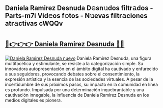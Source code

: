 ## Daniela Ramirez Desnuda D𝚎sn𝚞dos filtr𝚊dos - Parts-m7i Vid𝚎os f𝚘tos - N𝚞evas filtr𝚊ciones atr𝚊ctivas cWQQv

# <h2><a href="http://mb2sio.tromn.icu/?c=Daniela+Ramirez+Desnuda">🔗👉👉👉 Daniela Ramirez Desnuda 🔗🔗</a></h2>

[![Daniela Ramirez Desnuda nuevo](https://i.imgur.com/pEAQMta.gif)](http://mb2sio.tromn.icu/?c=Daniela+Ramirez+Desnuda)
Daniela Ramirez Desnuda, una figura multifacética y estimulante, se resiste a la categorización simple. Su innovadora autopresentación en el ámbito digital ha cautivado y enfurecido a sus seguidores, provocando debates sobre el consentimiento, la expresión artística y la esencia de las sociedades virtuales. A pesar de la incertidumbre de sus próximos pasos, su impacto en la comunidad en línea es profundo. Impulsada por una determinación inquebrantable y una cautivación innegable, la influencia de Daniela Ramirez Desnuda en los medios digitales es pionera.
